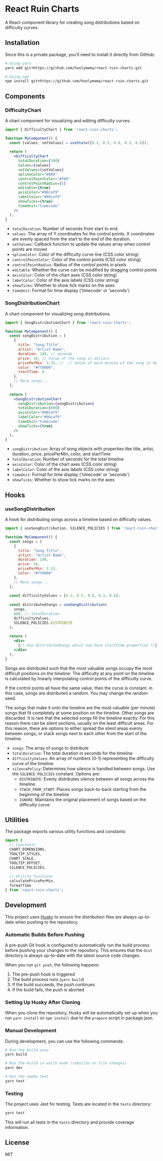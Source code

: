 # React Ruin Charts

A React component library for creating song distributions based on difficulty curves.

## Installation

Since this is a private package, you'll need to install it directly from GitHub:

```bash
# Using yarn
yarn add git+https://github.com/hoolymama/react-ruin-charts.git

# Using npm
npm install git+https://github.com/hoolymama/react-ruin-charts.git
```


## Components

### DifficultyChart

A chart component for visualizing and editing difficulty curves.

```jsx
import { DifficultyChart } from 'react-ruin-charts';

function MyComponent() {
  const [values, setValues] = useState([0.2, 0.5, 0.8, 0.3, 0.6]);
  
  return (
    <DifficultyChart
      totalDuration={300}
      values={values}
      setValues={setValues}
      splineColor="#888"
      controlPointColor="#f00"
      controlPointRadius={5}
      editable={true}
      axisColor="#90caf9"
      labelColor="#90caf9"
      showTicks={true}
      timeUnit="timecode"
    />
  );
}
```


* `totalDuration`: Number of seconds from start to end.
* `values`: The array of Y coordinates for the control points. X coordinates are evenly spaced from the start to the end of the duration.
* `setValues`: Callback function to update the values array when control points are moved
* `splineColor`: Color of the difficulty curve line (CSS color string)
* `controlPointColor`: Color of the control points (CSS color string)
* `controlPointRadius`: Radius of the control points in pixels
* `editable`: Whether the curve can be modified by dragging control points
* `axisColor`: Color of the chart axes (CSS color string)
* `labelColor`: Color of the axis labels (CSS color string)
* `showTicks`: Whether to show tick marks on the axes
* `timeUnit`: Format for time display ('timecode' or 'seconds')



### SongDistributionChart

A chart component for visualizing song distributions.

```jsx
import { SongDistributionChart } from 'react-ruin-charts';

function MyComponent() {
  const songDistribution = [
    {
      title: "Song Title",
      artist: "Artist Name",
      duration: 180, // seconds
      price: 10, // Value of the song in dollars
      pricePerMin: 3.33, //  // Value of each minute of the song in dollars
      color: "#ff0000",
      startTime: 0
    },
    // More songs...
  ];
  
  return (
    <SongDistributionChart
      songDistribution={songDistribution}
      totalDuration={600}
      axisColor="#90caf9"
      labelColor="#90caf9"
      timeUnit="timecode"
      showTicks={true}
    />
  );
}
```

* `songDistribution`: Array of song objects with properties like title, artist, duration, price, pricePerMin, color, and startTime
* `totalDuration`: Number of seconds for the total timeline
* `axisColor`: Color of the chart axes (CSS color string)
* `labelColor`: Color of the axis labels (CSS color string)
* `timeUnit`: Format for time display ('timecode' or 'seconds')
* `showTicks`: Whether to show tick marks on the axes


## Hooks

### useSongDistribution

A hook for distributing songs across a timeline based on difficulty values.

```jsx
import { useSongDistribution, SILENCE_POLICIES } from 'react-ruin-charts';

function MyComponent() {
  const songs = [
    {
      title: "Song Title",
      artist: "Artist Name",
      duration: 180,
      price: 10,
      pricePerMin: 3.33,
      color: "#ff0000"
    },
    // More songs...
  ];
  
  const difficultyValues = [0.2, 0.5, 0.8, 0.3, 0.6];
  
  const distributedSongs = useSongDistribution(
    songs,
    600, // totalDuration
    difficultyValues,
    SILENCE_POLICIES.DISTRIBUTE
  );
  
  return (
    <div>
      {/* Use distributedSongs which now have startTime properties */}
    </div>
  );
}
```

Songs are distributed such that the most valuable songs occupy the most difficult positions on the timeline. The difficulty at any point on the timeline is calculated by linearly interpolating control points of the difficulty curve. 

If the control points all have the same value, then the curve is constant. in this case, songs are distributed a random. You may change the random seed.

The songs that make it onto the timeline are the most valuable (per minute) songs that fit completely at some position on the timeline. Other songs are discarded. It is rare that the selected songs fill the timeline exactly. For this reason there can be silent sections, usually on the least difficult areas. For this reason, there are options to either spread the silent areas evenly between songs, or stack songs next to each other from the start of the timeline.   

* `songs`: The array of songs to distribute
* `totalDuration`: The total duration in seconds for the timeline
* `difficultyValues`: An array of numbers (0-1) representing the difficulty curve of the timeline
* `silencePolicy`: Determines how silence is handled between songs. Use the `SILENCE_POLICIES` constant. Options are:
  * `DISTRIBUTE`: Evenly distributes silence between all songs across the timeline
  * `STACK_FROM_START`: Places songs back-to-back starting from the beginning of the timeline
  * `IGNORE`: Maintains the original placement of songs based on the difficulty curve

## Utilities

The package exports various utility functions and constants:

```jsx
import {
  // Constants
  CHART_DIMENSIONS,
  TOOLTIP_STYLES,
  CHART_SCALE,
  TOOLTIP_OFFSET,
  SILENCE_POLICIES,
  
  // Utility functions
  calculatePricePerMin,
  formatTime
} from 'react-ruin-charts';
```

## Development

This project uses [Husky](https://typicode.github.io/husky/) to ensure the distribution files are always up-to-date when pushing to the repository.

### Automatic Builds Before Pushing

A pre-push Git hook is configured to automatically run the build process before pushing your changes to the repository. This ensures that the `dist` directory is always up-to-date with the latest source code changes.

When you run `git push`, the following happens:
1. The pre-push hook is triggered
2. The build process runs (`yarn build`)
3. If the build succeeds, the push continues
4. If the build fails, the push is aborted

### Setting Up Husky After Cloning

When you clone the repository, Husky will be automatically set up when you run `yarn install` or `npm install` due to the `prepare` script in package.json.

### Manual Development

During development, you can use the following commands:

```bash
# Run the build once
yarn build

# Run the build in watch mode (rebuilds on file changes)
yarn dev

# Run the smoke test
yarn test
```

### Testing

The project uses Jest for testing. Tests are located in the `tests` directory:

```bash
yarn test
```

This will run all tests in the `tests` directory and provide coverage information.

## License

MIT